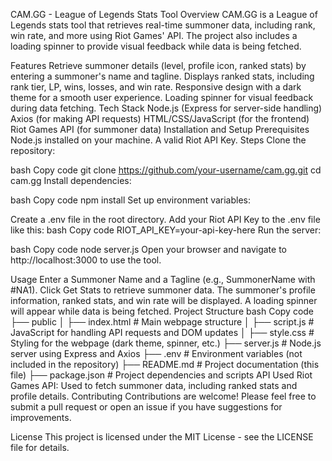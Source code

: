 CAM.GG - League of Legends Stats Tool
Overview
CAM.GG is a League of Legends stats tool that retrieves real-time summoner data, including rank, win rate, and more using Riot Games' API. The project also includes a loading spinner to provide visual feedback while data is being fetched.

Features
Retrieve summoner details (level, profile icon, ranked stats) by entering a summoner's name and tagline.
Displays ranked stats, including rank tier, LP, wins, losses, and win rate.
Responsive design with a dark theme for a smooth user experience.
Loading spinner for visual feedback during data fetching.
Tech Stack
Node.js (Express for server-side handling)
Axios (for making API requests)
HTML/CSS/JavaScript (for the frontend)
Riot Games API (for summoner data)
Installation and Setup
Prerequisites
Node.js installed on your machine.
A valid Riot API Key.
Steps
Clone the repository:

bash
Copy code
git clone https://github.com/your-username/cam.gg.git
cd cam.gg
Install dependencies:

bash
Copy code
npm install
Set up environment variables:

Create a .env file in the root directory.
Add your Riot API Key to the .env file like this:
bash
Copy code
RIOT_API_KEY=your-api-key-here
Run the server:

bash
Copy code
node server.js
Open your browser and navigate to http://localhost:3000 to use the tool.

Usage
Enter a Summoner Name and a Tagline (e.g., SummonerName with #NA1).
Click Get Stats to retrieve summoner data.
The summoner's profile information, ranked stats, and win rate will be displayed.
A loading spinner will appear while data is being fetched.
Project Structure
bash
Copy code
├── public
│   ├── index.html      # Main webpage structure
│   ├── script.js       # JavaScript for handling API requests and DOM updates
│   ├── style.css       # Styling for the webpage (dark theme, spinner, etc.)
├── server.js           # Node.js server using Express and Axios
├── .env                # Environment variables (not included in the repository)
├── README.md           # Project documentation (this file)
├── package.json        # Project dependencies and scripts
API Used
Riot Games API: Used to fetch summoner data, including ranked stats and profile details.
Contributing
Contributions are welcome! Please feel free to submit a pull request or open an issue if you have suggestions for improvements.

License
This project is licensed under the MIT License - see the LICENSE file for details.